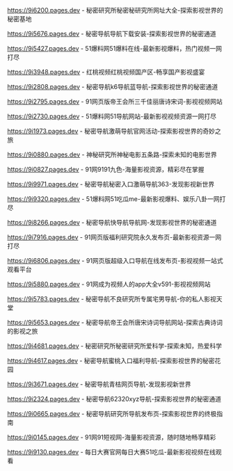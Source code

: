 
https://9i6200.pages.dev - 秘密研究所秘密秘研究所网址大全-探索影视世界的秘密基地

https://9i5676.pages.dev - 秘密导航导航下载安装-探索影视世界的秘密通道

https://9i5427.pages.dev - 51爆料网51爆料在线-最新影视爆料，热门视频一网打尽

https://9i3948.pages.dev - 红桃视频红桃视频国产区-畅享国产影视盛宴

https://9i2808.pages.dev - 秘密导航k6导航蓝导航-探索影视世界的秘密通道

https://9i2795.pages.dev - 91网页版帝王会所三千佳丽唐诗宋词-影视视频网站

https://9i2730.pages.dev - 51爆料网51导航网站-最新影视视频资源一网打尽

https://9i1973.pages.dev - 秘密导航激萌导航官网活动-探索影视世界的奇妙之旅

https://9i0880.pages.dev - 神秘研究所神秘电影五条路-探索未知的电影世界

https://9i0827.pages.dev - 91网9191九色-海量影视资源，精彩尽在掌握

https://9i9971.pages.dev - 秘密导航秘密入口激萌导航363-发现影视新世界

https://9i9320.pages.dev - 51爆料网51吃瓜me-最新影视爆料、娱乐八卦一网打尽

https://9i8266.pages.dev - 秘密导航快导航导航网-发现影视世界的秘密通道

https://9i7916.pages.dev - 91网页版福利研究院永久发布页-最新影视资源一网打尽

https://9i6806.pages.dev - 91网页版超级入口导航在线发布页-影视视频一站式观看平台

https://9i5880.pages.dev - 91网成为视频人的app大全v591-影视视频网站

https://9i5783.pages.dev - 秘密导航不良研究所专属宅男导航-你的私人影视天堂

https://9i5653.pages.dev - 秘密导航帝王会所唐宋诗词导航网站-探索古典诗词的影视之旅

https://9i4681.pages.dev - 秘密研究所秘密研究所爱科学-探索未知，热爱科学

https://9i4617.pages.dev - 秘密导航蜜桃入口福利导航-探索影视世界的秘密花园

https://9i3671.pages.dev - 秘密导航青桔网页导航-发现影视新世界

https://9i2324.pages.dev - 秘密导航62320xyz导航-探索影视世界的秘密通道

https://9i0665.pages.dev - 秘密导航研究所导航发布页-探索影视世界的终极指南

https://9i0145.pages.dev - 91网91短视网-海量影视资源，随时随地畅享精彩

https://9i9130.pages.dev - 每日大赛官网每日大赛51吃瓜-最新影视视频在线观看
